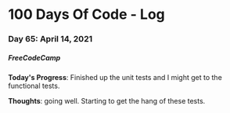 # 100 Days Of Code - Log
### Day 65: April 14, 2021
##### FreeCodeCamp 

**Today's Progress**: Finished up the unit tests and I might get to the functional tests.

**Thoughts**: going well. Starting to get the hang of these tests.